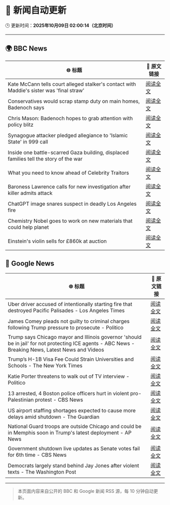 # 🧠 新闻自动更新

🕒 更新时间：**2025年10月09日 02:00:14（北京时间）**

---

## 🌍 BBC News

| 🌐 标题 | 🔗 原文链接 |
|--------|-------------|
| Kate McCann tells court alleged stalker's contact with Maddie's sister was 'final straw' | [阅读全文](https://www.bbc.com/news/articles/cnvr0723np8o?at_medium=RSS&at_campaign=rss) |
| Conservatives would scrap stamp duty on main homes, Badenoch says | [阅读全文](https://www.bbc.com/news/articles/c20zv94ldpko?at_medium=RSS&at_campaign=rss) |
| Chris Mason: Badenoch hopes to grab attention with policy blitz | [阅读全文](https://www.bbc.com/news/articles/cwywrpelp7jo?at_medium=RSS&at_campaign=rss) |
| Synagogue attacker pledged allegiance to 'Islamic State' in 999 call | [阅读全文](https://www.bbc.com/news/articles/c3drj0dxmr9o?at_medium=RSS&at_campaign=rss) |
| Inside one battle-scarred Gaza building, displaced families tell the story of the war | [阅读全文](https://www.bbc.com/news/articles/cy4jz7l7qv8o?at_medium=RSS&at_campaign=rss) |
| What you need to know ahead of Celebrity Traitors | [阅读全文](https://www.bbc.com/news/articles/c4gv1z2dr0go?at_medium=RSS&at_campaign=rss) |
| Baroness Lawrence calls for new investigation after killer admits attack | [阅读全文](https://www.bbc.com/news/articles/c4gj17q2jqgo?at_medium=RSS&at_campaign=rss) |
| ChatGPT image snares suspect in deadly Los Angeles fire | [阅读全文](https://www.bbc.com/news/articles/c8exz5yg14ko?at_medium=RSS&at_campaign=rss) |
| Chemistry Nobel goes to work on new materials that could help planet | [阅读全文](https://www.bbc.com/news/articles/c0r0l742kpjo?at_medium=RSS&at_campaign=rss) |
| Einstein's violin sells for £860k at auction | [阅读全文](https://www.bbc.com/news/articles/cewneje2l2xo?at_medium=RSS&at_campaign=rss) |

## 📰 Google News

| 🌐 标题 | 🔗 原文链接 |
|--------|-------------|
| Uber driver accused of intentionally starting fire that destroyed Pacific Palisades - Los Angeles Times | [阅读全文](https://news.google.com/rss/articles/CBMifkFVX3lxTE5oTTdEZTZMdFdNSGE3ZGUyYnlXcXlIckRycEgtdFJxVVpFbzZhUktDaEdxQ3RLYnBhQ0dLMVY5Q2diTGQ2LXRnSzYwU2lIREVsZFZuYkppWVUyVVRJRU9wTHIweDliWndXcFdMc3p5VWxvaFhuandqOFNTTjRDQQ?oc=5) |
| James Comey pleads not guilty to criminal charges following Trump pressure to prosecute - Politico | [阅读全文](https://news.google.com/rss/articles/CBMilAFBVV95cUxQRGNiYkxoUS0yVHJPckdFTnlSV0hldEQ3UGtBZFlGZDZHdUp4aktQVzYzQ2c2OUwyY3g3amJBbGk0UTA0TFY5ajRqdHl5NEZWWkJ2YkVKNUxiOGxQeFpESXBnY0xBemkxLWdlbE0xX3BXdjhrYzNPQXhiVFZtSEtYWUI1bGhRSlYtQ2gyOVZIb21ya1R4?oc=5) |
| Trump says Chicago mayor and Illinois governor 'should be in jail' for not protecting ICE agents - ABC News - Breaking News, Latest News and Videos | [阅读全文](https://news.google.com/rss/articles/CBMingFBVV95cUxNaVpEYnhRVGxEWEdsMVJ1d25VSkV2SXpEYmpoR2NaN2FoUVdVMFJEUS13UExRNVJIM0dYWkFYZHhQc25Ub2xfX3ZuZHFLT1BxcThNV1RRZm9Ndks3QkM3X2dybmt2WTJfZFVaaWlGWHpDc2t0M3N5Rk9GdWJUQUd0NkI0YVQ1MElWaE81WlJBYWp6ZUJNWW96cnNuRks4Z9IBowFBVV95cUxOcjdmV2l1ZVhnVkhIeVA4dkRkdWRzbkdBYmdZRHdNN2NxS0ROeHA2Sl8xenAxanhVUGQ0WUFocWQ0RmZYZ1pBaHpuM295TWU4WVNVZGw1UUVuakZmdEJZTVlySVNnSFMyQ0tHUkVSY0NPVC1zdDRWSUI2NlJ5RlB2VE00OG9rUHV0bkpJNHZENHRDbUIzeWtKNHRsVk51N2NaWEY0?oc=5) |
| Trump’s H-1B Visa Fee Could Strain Universities and Schools - The New York Times | [阅读全文](https://news.google.com/rss/articles/CBMijAFBVV95cUxQczNVUFg5ZVg1MFhHZHFiNFROWE1iWFlUQnliOWZBRWxneE1NS3k0TlhrVXVlckNWcnYwX3ptOFlDTXhaNWxJZEt1ZW9jdldnZklpd3g3VjFRRHpsbTFOM2pKcjhtaGh5bnBxS0pyOWdzSFhiUXlLcUMtV08wcFNRR3Y0VnZ4cmdBeDJ6SA?oc=5) |
| Katie Porter threatens to walk out of TV interview - Politico | [阅读全文](https://news.google.com/rss/articles/CBMigAFBVV95cUxPRDFmaDgwUW1zVlV5elMxZTc1WEY0d1JPRHJPc0h2azAtaXJObkFkU00yQmhPZVNnZXJHMTVXQjdfakRZZ2lNdmkxZUNzbC13ZjJsNVZ4anN2SU5WMjV5bUI1VklEaDlVeC1tVGNCejkweG9iN0hkQXZLN2xTVHFrTg?oc=5) |
| 13 arrested, 4 Boston police officers hurt in violent pro-Palestinian protest - CBS News | [阅读全文](https://news.google.com/rss/articles/CBMilwFBVV95cUxOVlNCdnh4NDNzVzMxT3hlZGJ1LWZia1BTaEUyZGFpVUxzcFVYbnZicTAxODJOSURZb3o0dWJjZExNcUM1VzZQUHNlSWxLWGMzbmlwNi1nNElvdHBLNF9ORUY3SWN5U1JPaUstV3l6SWxuS3gtOEtZaW9pY2JvQzJiM1VyU1pIaUJxYUQ1di1lYWl6cEdmX2dF?oc=5) |
| US airport staffing shortages expected to cause more delays amid shutdown - The Guardian | [阅读全文](https://news.google.com/rss/articles/CBMiiwFBVV95cUxPdV9ISlM2Mms1dURfckFfV0l4S2tJM0VxSDdYb3BHb0ZWekx1NWwwNEhySGoydkpIVnRtSVcyVy03VXJiSHV2eWxRLUxtWFoyMUtoQTE3TG5vS2tHZHozaDhrWktwTXBRNUVHWEZ3eWNGS3BmNDBFdU1NN0hab0h5UmRzNlhsX0txQkpn?oc=5) |
| National Guard troops are outside Chicago and could be in Memphis soon in Trump's latest deployment - AP News | [阅读全文](https://news.google.com/rss/articles/CBMiqgFBVV95cUxOdHM2eXJzRF9vYzRuckVHeE5saHZvQjRqTXRkcVM0eGlySjBNaVR5QWNXUXRyMy1uNjlTMjhnQTFzd0N6eTgxSlNvODZWVmNDcGhELV90SXIzb2dZVXdRZktXcUxSdVViWDlRczhCN2FGWjZicGI4a3lHYzhmUTUwUGJ1R0R2elZYdFhmbDdJTS1iZERjNjFhcEU2WmlUTExpUXdlVHBMNjhzUQ?oc=5) |
| Government shutdown live updates as Senate votes fail for 6th time - CBS News | [阅读全文](https://news.google.com/rss/articles/CBMiiwFBVV95cUxPZ2NnTDlBN3FqZ2pBYXJPalFFZ1hpeVNEcXBkMGZhdXg2cFVmcl80MmZOSDdXa0k3TExWVzFycndsblpvUk93eldGeHhseW1IcG8yeXJZYmZlVE03ZjBYUmVqNzhuMWstZ2lkS1NIdTRDMTQwNUNrS0tIU0V4VzJEcHhrcGs0ZmZPcHA4?oc=5) |
| Democrats largely stand behind Jay Jones after violent texts - The Washington Post | [阅读全文](https://news.google.com/rss/articles/CBMinwFBVV95cUxQMU9ORG9DYVl6MUoycUxWNkk1Zkc3WnBGc05tNDBtZnBNQVMzYVR1TUhveTIzTG1xUDlacWt5RUo1VUI5b1ZxdjRDT2gwVmxOZWx0ZGRHOGs2eTZqOWMxd1BRUGRHazZ0VUZjaERtUk5ERTd1U0xvWUxmXzgycUt0QnhNMlBkODNkOG9PR1FHNGdzN3VGQnRINURmbTRxT00?oc=5) |

---
> 本页面内容来自公开的 BBC 和 Google 新闻 RSS 源，每 10 分钟自动更新。